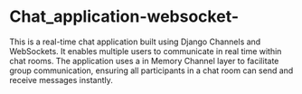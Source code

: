 # Chat_application-websocket-
This is a real-time chat application built using Django Channels and WebSockets. It enables multiple users to communicate in real time within chat rooms. The application uses a in Memory Channel layer  to facilitate group communication, ensuring all participants in a chat room can send and receive messages instantly.
